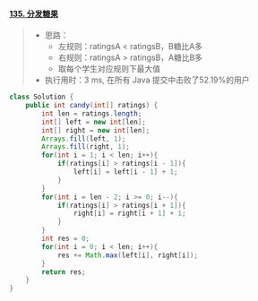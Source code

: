 #### [135. 分发糖果](https://leetcode-cn.com/problems/candy/)

> - 思路：
>   - 左规则：ratingsA < ratingsB，B糖比A多
>   - 右规则：ratingsA > ratingsB，A糖比B多
>   - 取每个学生对应规则下最大值
> - 执行用时：3 ms, 在所有 Java 提交中击败了52.19%的用户

```java
class Solution {
    public int candy(int[] ratings) {
        int len = ratings.length;
        int[] left = new int[len];
        int[] right = new int[len];
        Arrays.fill(left, 1);
        Arrays.fill(right, 1);
        for(int i = 1; i < len; i++){
            if(ratings[i] > ratings[i - 1]){
                left[i] = left[i - 1] + 1;
            }
        }
        for(int i = len - 2; i >= 0; i--){
            if(ratings[i] > ratings[i + 1]){
                right[i] = right[i + 1] + 1;
            }
        }
        int res = 0;
        for(int i = 0; i < len; i++){
            res += Math.max(left[i], right[i]);
        }
        return res;
    }
}
```

